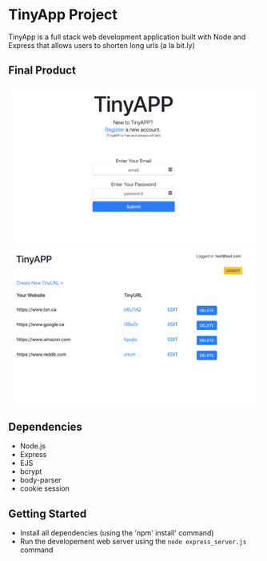 # TinyApp Project
TinyApp is a full stack web development application built with Node and Express that allows users to shorten long 
urls (a la bit.ly)

## Final Product

![screenshot1](/register-page.png?raw=true "Optional Title")
![screenshot2](/url-index.png?raw=true "Optional Title")

## Dependencies 

- Node.js
- Express
- EJS
- bcrypt
- body-parser
- cookie session

## Getting Started

- Install all dependencies (using the 'npm' install' command)
- Run the developement web server using the `node express_server.js` command




